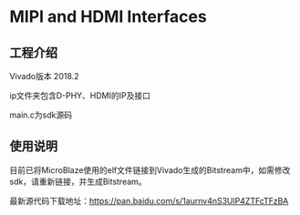 # MIPI and HDMI Interfaces

## 工程介绍

Vivado版本 2018.2  

ip文件夹包含D-PHY、HDMI的IP及接口  

main.c为sdk源码  

## 使用说明

目前已将MicroBlaze使用的elf文件链接到Vivado生成的Bitstream中，如需修改sdk，请重新链接，并生成Bitstream。

最新源代码下载地址：https://pan.baidu.com/s/1aurnv4nS3UlP4ZTFcTFzBA